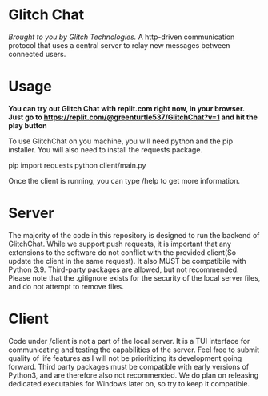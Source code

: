 # Glitch Chat
*Brought to you by Glitch Technologies.*
A http-driven communication protocol that uses a central server to relay new messages between connected users.

# Usage
**You can try out Glitch Chat with replit.com right now, in your browser. Just go to
https://replit.com/@greenturtle537/GlitchChat?v=1
and hit the play button**

To use GlitchChat on you machine, you will need python and the pip installer. You will also need to install the requests package.

pip import requests
python client/main.py

Once the client is running, you can type /help to get more information.



# Server
The majority of the code in this repository is designed to run the backend of GlitchChat. 
While we support push requests, it is important that any extensions to the software do not conflict with the provided client(So update the client in the same request). 
It also MUST be compatibile with Python 3.9. Third-party packages are allowed, but not recommended.
Please note that the .gitignore exists for the security of the local server files, and do not attempt to remove files.

# Client
Code under /client is not a part of the local server. 
It is a TUI interface for communicating and testing the capabilities of the server. 
Feel free to submit quality of life features as I will not be prioritizing its development going forward. 
Third party packages must be compatible with early versions of Python3, and are therefore also not recommended.
We do plan on releasing dedicated executables for Windows later on, so try to keep it compatible.